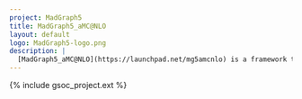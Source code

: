 ```yaml
---
project: MadGraph5
title: MadGraph5_aMC@NLO
layout: default
logo: MadGraph5-logo.png
description: |
  [MadGraph5_aMC@NLO](https://launchpad.net/mg5amcnlo) is a framework that aims to simulate high-energy collisions for various accelerators and in particular for LHC physics. It focuses mainly on physics beyond the “Standard Model” allowing physicists to search for various scenarios in their experiments. MadGraph5 is extensively used by both theorists and experimentalists making the code one of the most cited papers every year. MadGraph5 is a meta-code written in python that generates specialised code in low-level languages (Fortran and C) to produce very fast code.
---
```


{% include gsoc_project.ext %}
